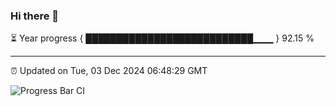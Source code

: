 ### Hi there 👋

⏳ Year progress { ███████████████████████████▁▁▁ } 92.15 %

---

⏰ Updated on Tue, 03 Dec 2024 06:48:29 GMT

![Progress Bar CI](https://github.com/IshwaranRudhara/GIT-ACTION/workflows/Progress%20Bar%20CI/badge.svg)
